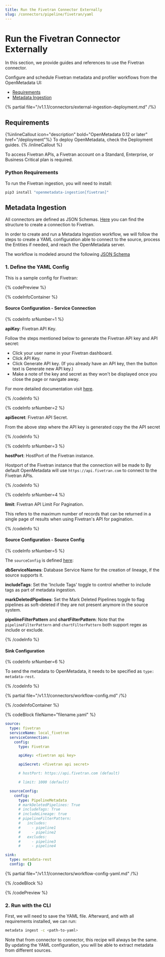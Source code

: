 ```yaml
---
title: Run the Fivetran Connector Externally
slug: /connectors/pipeline/fivetran/yaml
---
```


# Run the Fivetran Connector Externally

In this section, we provide guides and references to use the Fivetran connector.

Configure and schedule Fivetran metadata and profiler workflows from the OpenMetadata UI:

- [Requirements](#requirements)
- [Metadata Ingestion](#metadata-ingestion)

{% partial file="/v1.1.1/connectors/external-ingestion-deployment.md" /%}

## Requirements

{%inlineCallout icon="description" bold="OpenMetadata 0.12 or later" href="/deployment"%}
To deploy OpenMetadata, check the Deployment guides.
{% /inlineCallout %}



To access Fivetran APIs, a Fivetran account on a Standard, Enterprise, or Business Critical plan is required.

### Python Requirements

To run the Fivetran ingestion, you will need to install:

```bash
pip3 install "openmetadata-ingestion[fivetran]"
```

## Metadata Ingestion

All connectors are defined as JSON Schemas.
[Here](https://github.com/open-metadata/OpenMetadata/blob/main/openmetadata-spec/src/main/resources/json/schema/entity/services/connections/pipeline/fivetranConnection.json)
you can find the structure to create a connection to Fivetran.

In order to create and run a Metadata Ingestion workflow, we will follow
the steps to create a YAML configuration able to connect to the source,
process the Entities if needed, and reach the OpenMetadata server.

The workflow is modeled around the following
[JSON Schema](https://github.com/open-metadata/OpenMetadata/blob/main/openmetadata-spec/src/main/resources/json/schema/metadataIngestion/workflow.json)

### 1. Define the YAML Config

This is a sample config for Fivetran:

{% codePreview %}

{% codeInfoContainer %}

#### Source Configuration - Service Connection

{% codeInfo srNumber=1 %}

**apiKey**: Fivetran API Key.

Follow the steps mentioned below to generate the Fivetran API key and API secret:
- Click your user name in your Fivetran dashboard.
- Click API Key.
- Click Generate API key. (If you already have an API key, then the button text is Generate new API key.)
- Make a note of the key and secret as they won't be displayed once you close the page or navigate away.

For more detailed documentation visit [here](https://fivetran.com/docs/rest-api/getting-started).

{% /codeInfo %}

{% codeInfo srNumber=2 %}

**apiSecret**: Fivetran API Secret.

From the above step where the API key is generated copy the the API secret

{% /codeInfo %}

{% codeInfo srNumber=3 %}

**hostPort**: HostPort of the Fivetran instance.

Hostport of the Fivetran instance that the connection will be made to
By default OpenMetadata will use `https://api.fivetran.com` to connect to the Fivetran APIs.

{% /codeInfo %}

{% codeInfo srNumber=4 %}

**limit**: Fivetran API Limit For Pagination.

This refers to the maximum number of records that can be returned in a single page of results when using Fivetran's API for pagination.

{% /codeInfo %}


#### Source Configuration - Source Config

{% codeInfo srNumber=5 %}

The `sourceConfig` is defined [here](https://github.com/open-metadata/OpenMetadata/blob/main/openmetadata-spec/src/main/resources/json/schema/metadataIngestion/pipelineServiceMetadataPipeline.json):

**dbServiceNames**: Database Service Name for the creation of lineage, if the source supports it.

**includeTags**: Set the 'Include Tags' toggle to control whether to include tags as part of metadata ingestion.

**markDeletedPipelines**: Set the Mark Deleted Pipelines toggle to flag pipelines as soft-deleted if they are not present anymore in the source system.

**pipelineFilterPattern** and **chartFilterPattern**: Note that the `pipelineFilterPattern` and `chartFilterPattern` both support regex as include or exclude.

{% /codeInfo %}


#### Sink Configuration

{% codeInfo srNumber=6 %}

To send the metadata to OpenMetadata, it needs to be specified as `type: metadata-rest`.

{% /codeInfo %}

{% partial file="/v1.1.1/connectors/workflow-config.md" /%}

{% /codeInfoContainer %}

{% codeBlock fileName="filename.yaml" %}

```yaml
source:
  type: fivetran
  serviceName: local_fivetran
  serviceConnection:
    config:
      type: Fivetran
```
```yaml {% srNumber=1 %}
      apiKey: <fivetran api key>
```
```yaml {% srNumber=2 %}
      apiSecret: <fivetran api secret>
```
```yaml {% srNumber=3 %}
      # hostPort: https://api.fivetran.com (default)
```
```yaml {% srNumber=4 %}
      # limit: 1000 (default)
```
```yaml {% srNumber=5 %}
  sourceConfig:
    config:
      type: PipelineMetadata
      # markDeletedPipelines: True
      # includeTags: True
      # includeLineage: true
      # pipelineFilterPattern:
      #   includes:
      #     - pipeline1
      #     - pipeline2
      #   excludes:
      #     - pipeline3
      #     - pipeline4
```
```yaml {% srNumber=6 %}
sink:
  type: metadata-rest
  config: {}
```

{% partial file="/v1.1.1/connectors/workflow-config-yaml.md" /%}

{% /codeBlock %}

{% /codePreview %}

### 2. Run with the CLI

First, we will need to save the YAML file. Afterward, and with all requirements installed, we can run:

```bash
metadata ingest -c <path-to-yaml>
```

Note that from connector to connector, this recipe will always be the same. By updating the YAML configuration,
you will be able to extract metadata from different sources.

